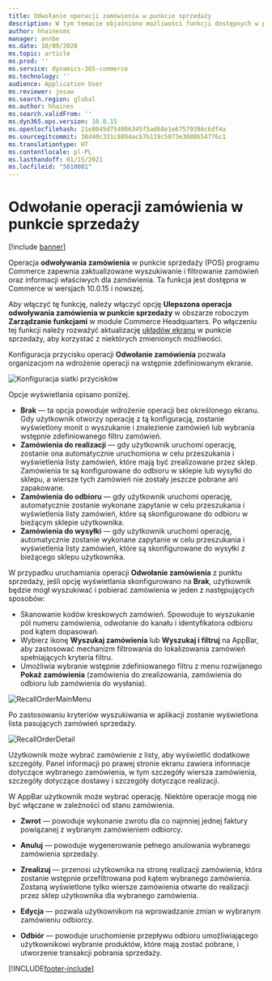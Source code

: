 ```yaml
---
title: Odwołanie operacji zamówienia w punkcie sprzedaży
description: W tym temacie objaśniono możliwości funkcji dostępnych w przypadku ulepszonych stron wycofywania zamówień w punkcie sprzedaży.
author: hhainesms
manager: annbe
ms.date: 10/09/2020
ms.topic: article
ms.prod: ''
ms.service: dynamics-365-commerce
ms.technology: ''
audience: Application User
ms.reviewer: josaw
ms.search.region: global
ms.author: hhaines
ms.search.validFrom: ''
ms.dyn365.ops.version: 10.0.15
ms.openlocfilehash: 21e8045d754006345f5ad68e1e67579386c6df4a
ms.sourcegitcommit: 38d40c331c8894acb7b119c5073e3088b54776c1
ms.translationtype: HT
ms.contentlocale: pl-PL
ms.lasthandoff: 01/15/2021
ms.locfileid: "5010081"
---
```

# <a name="recall-order-operation-in-pos"></a>Odwołanie operacji zamówienia w punkcie sprzedaży

[!include [banner](includes/banner.md)]

Operacja **odwoływania zamówienia** w punkcie sprzedaży (POS) programu Commerce zapewnia zaktualizowane wyszukiwanie i filtrowanie zamówień oraz informacji właściwych dla zamówienia. Ta funkcja jest dostępna w Commerce w wersjach 10.0.15 i nowszej.

Aby włączyć tę funkcję, należy włączyć opcję **Ulepszona operacja odwoływania zamówienia w punkcie sprzedaży** w obszarze roboczym **Zarządzanie funkcjami** w module Commerce Headquarters. Po włączeniu tej funkcji należy rozważyć aktualizację [układów ekranu](pos-screen-layouts.md) w punkcie sprzedaży, aby korzystać z niektórych zmienionych możliwości.

Konfiguracja przycisku operacji **Odwołanie zamówienia** pozwala organizacjom na wdrożenie operacji na wstępnie zdefiniowanym ekranie.

![Konfiguracja siatki przycisków](media/recallorderbuttongrid.png)

Opcje wyświetlania opisano poniżej.
- **Brak** — ta opcja powoduje wdrożenie operacji bez określonego ekranu. Gdy użytkownik otworzy operację z tą konfiguracją, zostanie wyświetlony monit o wyszukanie i znalezienie zamówień lub wybrania wstępnie zdefiniowanego filtru zamówień.
- **Zamówienia do realizacji** — gdy użytkownik uruchomi operację, zostanie ona automatycznie uruchomiona w celu przeszukania i wyświetlenia listy zamówień, które mają być zrealizowane przez sklep. Zamówienia te są konfigurowane do odbioru w sklepie lub wysyłki do sklepu, a wiersze tych zamówień nie zostały jeszcze pobrane ani zapakowane.
- **Zamówienia do odbioru** — gdy użytkownik uruchomi operację, automatycznie zostanie wykonane zapytanie w celu przeszukania i wyświetlenia listy zamówień, które są skonfigurowane do odbioru w bieżącym sklepie użytkownika.
- **Zamówienia do wysyłki** — gdy użytkownik uruchomi operację, automatycznie zostanie wykonane zapytanie w celu przeszukania i wyświetlenia listy zamówień, które są skonfigurowane do wysyłki z bieżącego sklepu użytkownika.

W przypadku uruchamiania operacji **Odwołanie zamówienia** z punktu sprzedaży, jeśli opcję wyświetlania skonfigurowano na **Brak**, użytkownik będzie mógł wyszukiwać i pobierać zamówienia w jeden z następujących sposobów:
- Skanowanie kodów kreskowych zamówień. Spowoduje to wyszukanie pól numeru zamówienia, odwołanie do kanału i identyfikatora odbioru pod kątem dopasowań.
- Wybierz ikonę **Wyszukaj zamówienia** lub **Wyszukaj i filtruj** na AppBar, aby zastosować mechanizm filtrowania do lokalizowania zamówień spełniających kryteria filtru.
- Umożliwia wybranie wstępnie zdefiniowanego filtru z menu rozwijanego **Pokaż zamówienia** (zamówienia do zrealizowania, zamówienia do odbioru lub zamówienia do wysłania).

![RecallOrderMainMenu](media/recallordermain.png)

Po zastosowaniu kryteriów wyszukiwania w aplikacji zostanie wyświetlona lista pasujących zamówień sprzedaży.

![RecallOrderDetail](media/orderrecalldetail.png)

Użytkownik może wybrać zamówienie z listy, aby wyświetlić dodatkowe szczegóły. Panel informacji po prawej stronie ekranu zawiera informacje dotyczące wybranego zamówienia, w tym szczegóły wiersza zamówienia, szczegóły dotyczące dostawy i szczegóły dotyczące realizacji.

W AppBar użytkownik może wybrać operację. Niektóre operacje mogą nie być włączane w zależności od stanu zamówienia.

- **Zwrot** — powoduje wykonanie zwrotu dla co najmniej jednej faktury powiązanej z wybranym zamówieniem odbiorcy.

- **Anuluj** — powoduje wygenerowanie pełnego anulowania wybranego zamówienia sprzedaży.

- **Zrealizuj** — przenosi użytkownika na stronę realizacji zamówienia, która zostanie wstępnie przefiltrowana pod kątem wybranego zamówienia. Zostaną wyświetlone tylko wiersze zamówienia otwarte do realizacji przez sklep użytkownika dla wybranego zamówienia.

- **Edycja** — pozwala użytkownikom na wprowadzanie zmian w wybranym zamówieniu odbiorcy.

- **Odbiór** — powoduje uruchomienie przepływu odbioru umożliwiającego użytkownikowi wybranie produktów, które mają zostać pobrane, i utworzenie transakcji pobrania sprzedaży.


[!INCLUDE[footer-include](../includes/footer-banner.md)]